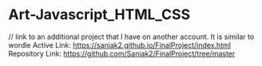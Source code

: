 # Art-Javascript_HTML_CSS

// link to an additional project that I have on another account. It is similar to wordle
Active Link: https://saniak2.github.io/FinalProject/index.html
Repository Link: https://github.com/Saniak2/FinalProject/tree/master
